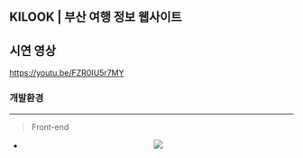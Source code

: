 ## KILOOK | 부산 여행 정보 웹사이트


## 시연 영상
https://youtu.be/FZR0IU5r7MY

### 개발환경
---
> Front-end
- <div align=center>
    <img src="https://img.shields.io/badge/discord-5865F2?style=for-the-badge&logo=discord&logoColor=white">
</div>

